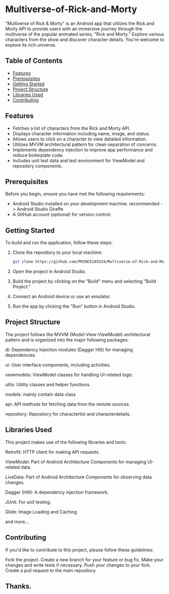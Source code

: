 # Multiverse-of-Rick-and-Morty
"Multiverse of Rick &amp; Morty" is an Android app that utilizes the Rick and Morty API to provide users with an immersive journey through the multiverse of the popular animated series, "Rick and Morty." Explore various characters from the show and discover character details. You're welcome to explore its rich universe.

## Table of Contents

- [Features](#features)
- [Prerequisites](#prerequisites)
- [Getting Started](#getting-started)
- [Project Structure](#project-structure)
- [Libraries Used](#libraries-used)
- [Contributing](#contributing)

## Features

- Fetches a list of characters from the Rick and Morty API.
- Displays character information including name, image, and status.
- Allows users to click on a character to view detailed information.
- Utilizes MVVM architectural pattern for clean separation of concerns.
- Implements dependency injection to improve app performance and reduce boilerplate code.
- Includes unit test data and test environment for ViewModel and repository components.

## Prerequisites

Before you begin, ensure you have met the following requirements:

- Android Studio installed on your development machine. recommended -> Android Studio Giraffe
- A GitHub account (optional) for version control.

## Getting Started

To build and run the application, follow these steps:

1. Clone the repository to your local machine:

   ```bash
   git clone https://github.com/PRINCE105524/Multiverse-of-Rick-and-Morty.git

2. Open the project in Android Studio.
3. Build the project by clicking on the "Build" menu and selecting "Build Project."
4. Connect an Android device or use an emulator.
5. Run the app by clicking the "Run" button in Android Studio.

## Project Structure

The project follows the MVVM (Model-View-ViewModel) architectural pattern and is organized into the major following packages:

di: Dependency Injection modules (Dagger Hilt) for managing dependencies.

ui: User interface components, including activities.

viewmodels: ViewModel classes for handling UI-related logic.

utils: Utility classes and helper functions.

models: mainly contain data class

api: API methods for fetching data from the remote sources.

repository: Repository for characterlist and characterdetails. 

## Libraries Used

This project makes use of the following libraries and tools:

Retrofit: HTTP client for making API requests.

ViewModel: Part of Android Architecture Components for managing UI-related data.

LiveData: Part of Android Architecture Components for observing data changes.

Dagger (Hilt): A dependency injection framework.

JUnit: For unit testing.

Glide: Image Loading and Caching

and more...

## Contributing

If you'd like to contribute to this project, please follow these guidelines:

Fork the project.
Create a new branch for your feature or bug fix.
Make your changes and write tests if necessary.
Push your changes to your fork.
Create a pull request to the main repository.

## Thanks. 



   
